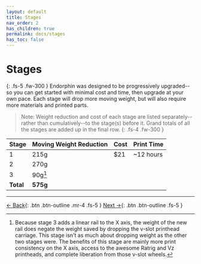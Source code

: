 ```yaml
---
layout: default
title: Stages
nav_order: 2
has_children: true
permalink: docs/stages
has_toc: false
---
```


# Stages

{: .fs-5 .fw-300 }
Endorphin was designed to be progressively upgraded--so you can get started with minimal cost and time, then upgrade at your own pace. Each stage will drop more moving weight, but will also require more materials and printed parts.

> Note: Weight reduction and cost of each stage are listed separately--rather than cumulatively--to the stage(s) before it. Grand totals of all the stages are added up in the final row.
{: .fs-4 .fw-300 }

| Stage     | Moving Weight Reduction | Cost             | Print Time |
| :-------- | :---------------------- | :--------------- | :--------- |
| 1         | 215g                    | $21              | ~12 hours  |
| 2         | 270g                    |                  |            |
| 3         | 90g[^1]                 |                  |            |
| **Total** | **575g**                |                  |            |

---

[← Back](/docs/getting-started){: .btn .btn-outline .mr-4 .fs-5 } [Next →](/docs/stages/stage-1){: .btn .btn-outline .fs-5 }

[^1]: Because stage 3 adds a linear rail to the X axis, the weight of the new rail does negate the weight saved by dropping the v-slot printhead carriage. This stage isn't as much about dropping weight as the other two stages were. The benefits of this stage are mainly more print consistency on the X axis, access to the awesome Ratrig and Vz printheads, and complete liberation from those v-slot wheels.